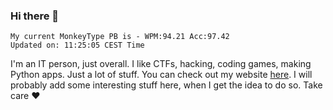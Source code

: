 ### Hi there 👋
<!-- PB START -->
```
My current MonkeyType PB is - WPM:94.21 Acc:97.42
Updated on: 11:25:05 CEST Time
```
<!-- PB END -->
I'm an IT person, just overall. I like CTFs, hacking, coding games, making Python apps. Just a lot of stuff.
You can check out my website [here](https://skill3472.github.io/).
I will probably add some interesting stuff here, when I get the idea to do so. Take care ❤️
